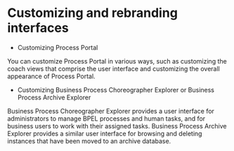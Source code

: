 # Customizing and rebranding interfaces

- Customizing Process Portal

You can customize Process Portal in various ways, such as customizing the coach views that comprise the user interface and customizing the overall appearance of Process Portal.
- Customizing Business Process Choreographer Explorer or Business Process Archive Explorer

Business Process Choreographer Explorer provides a user interface for administrators to manage BPEL processes and human tasks, and for business users to work with their assigned tasks. Business Process Archive Explorer provides a similar user interface for browsing and deleting instances that have been moved to an archive database.